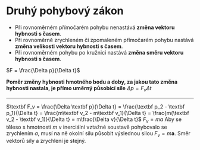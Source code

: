 # Druhý pohybový zákon
- Při rovnoměrném přímočarém pohybu nenastává **změna vektoru hybnosti s časem**.
- Při rovnoměrně zrychleném či zpomaleném přímočarém pohybu nastává **změna velikosti vektoru hybnosti s časem**.
- Při rovnoměrném pohybu po kružnici nastává **změna směru vektoru hybnosti s časem**.

$F = \frac{\Delta p}{\Delta t}$

**Poměr změny hybnosti hmotného bodu a doby, za jakou tato změna hybnosti nastala, je přímo uměrný působící síle**
$\Delta p = F_v\Delta t$

---
$\textbf F_v = \frac{\Delta \textbf p}{\Delta t} = \frac{\textbf p_2 - \textbf p_1}{\Delta t} = \frac{m\textbf v_2 - m\textbf v_1}{\Delta t} = \frac{m(\textbf v_2 - \textbf v_1)}{\Delta t} = m\frac{\Delta v}{\Delta t}$
$F_v = ma$
Aby se těleso s hmotností $m$ v inerciální vztažné soustavě pohybovalo se zrychlením $a$, musí na ně okolní sílu působit výslednou silou $F_v = m\textbf{a}$. Směr vektorů síly a zrychlení je stejný.